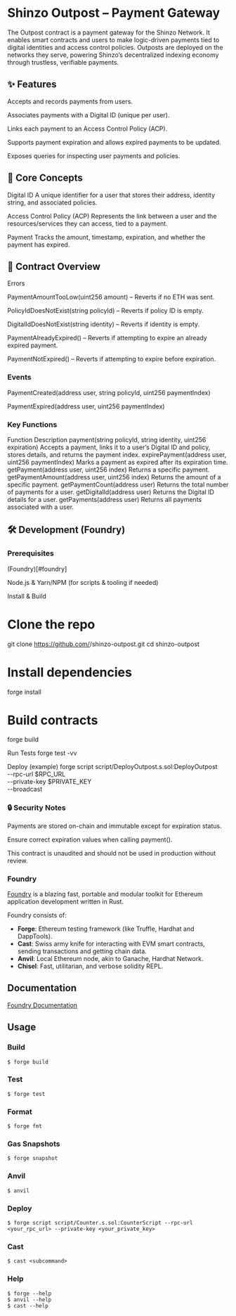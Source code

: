 # Shinzo Outpost – Payment Gateway

The Outpost contract is a payment gateway for the Shinzo Network. It enables smart contracts and users to make logic-driven payments tied to digital identities and access control policies. Outposts are deployed on the networks they serve, powering Shinzo’s decentralized indexing economy through trustless, verifiable payments.

## ✨ Features

Accepts and records payments from users.

Associates payments with a Digital ID (unique per user).

Links each payment to an Access Control Policy (ACP).

Supports payment expiration and allows expired payments to be updated.

Exposes queries for inspecting user payments and policies.

## 📖 Core Concepts

Digital ID
A unique identifier for a user that stores their address, identity string, and associated policies.

Access Control Policy (ACP)
Represents the link between a user and the resources/services they can access, tied to a payment.

Payment
Tracks the amount, timestamp, expiration, and whether the payment has expired.

## 🔑 Contract Overview
Errors

PaymentAmountTooLow(uint256 amount) – Reverts if no ETH was sent.

PolicyIdDoesNotExist(string policyId) – Reverts if policy ID is empty.

DigitalIdDoesNotExist(string identity) – Reverts if identity is empty.

PaymentAlreadyExpired() – Reverts if attempting to expire an already expired payment.

PaymentNotExpired() – Reverts if attempting to expire before expiration.

### Events

PaymentCreated(address user, string policyId, uint256 paymentIndex)

PaymentExpired(address user, uint256 paymentIndex)

### Key Functions

Function	Description
payment(string policyId, string identity, uint256 expiration)	Accepts a payment, links it to a user’s Digital ID and policy, stores details, and returns the payment index.
expirePayment(address user, uint256 paymentIndex)	Marks a payment as expired after its expiration time.
getPayment(address user, uint256 index)	Returns a specific payment.
getPaymentAmount(address user, uint256 index)	Returns the amount of a specific payment.
getPaymentCount(address user)	Returns the total number of payments for a user.
getDigitalId(address user)	Returns the Digital ID details for a user.
getPayments(address user)	Returns all payments associated with a user.

## 🛠️ Development (Foundry)

### Prerequisites

(Foundry)[#foundry]

Node.js & Yarn/NPM (for scripts & tooling if needed)

Install & Build
# Clone the repo
git clone https://github.com/<your-org>/shinzo-outpost.git
cd shinzo-outpost

# Install dependencies
forge install

# Build contracts
forge build

Run Tests
forge test -vv

Deploy (example)
forge script script/DeployOutpost.s.sol:DeployOutpost \
  --rpc-url $RPC_URL \
  --private-key $PRIVATE_KEY \
  --broadcast

### 🔒 Security Notes

Payments are stored on-chain and immutable except for expiration status.

Ensure correct expiration values when calling payment().

This contract is unaudited and should not be used in production without review.


### Foundry

[Foundry](https://github.com/foundry-rs/foundry) is a blazing fast, portable and modular toolkit for Ethereum application development written in Rust.

Foundry consists of:

-   **Forge**: Ethereum testing framework (like Truffle, Hardhat and DappTools).
-   **Cast**: Swiss army knife for interacting with EVM smart contracts, sending transactions and getting chain data.
-   **Anvil**: Local Ethereum node, akin to Ganache, Hardhat Network.
-   **Chisel**: Fast, utilitarian, and verbose solidity REPL.

## Documentation

[Foundry Documentation](https://book.getfoundry.sh/)

## Usage

### Build

```shell
$ forge build
```

### Test

```shell
$ forge test
```

### Format

```shell
$ forge fmt
```

### Gas Snapshots

```shell
$ forge snapshot
```

### Anvil

```shell
$ anvil
```

### Deploy

```shell
$ forge script script/Counter.s.sol:CounterScript --rpc-url <your_rpc_url> --private-key <your_private_key>
```

### Cast

```shell
$ cast <subcommand>
```

### Help

```shell
$ forge --help
$ anvil --help
$ cast --help
```
